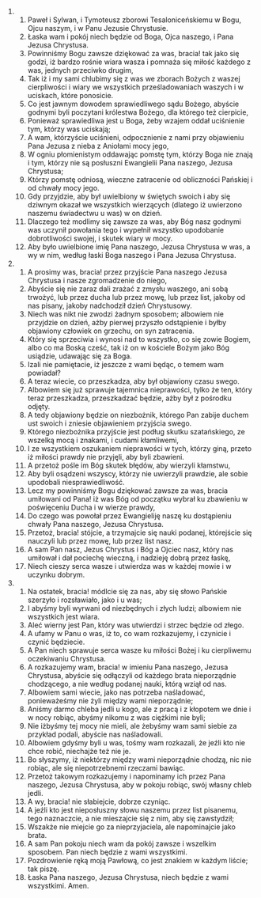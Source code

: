 <ol>
  <li>
    <ol>
      <li>Paweł i Sylwan, i Tymoteusz zborowi Tesaloniceńskiemu w Bogu, Ojcu naszym, i w Panu Jezusie Chrystusie.</li>
      <li>Łaska wam i pokój niech będzie od Boga, Ojca naszego, i Pana Jezusa Chrystusa.</li>
      <li>Powinniśmy Bogu zawsze dziękować za was, bracia! tak jako się godzi, iż bardzo rośnie wiara wasza i pomnaża się miłość każdego z was, jednych przeciwko drugim,</li>
      <li>Tak iż i my sami chlubimy się z was we zborach Bożych z waszej cierpliwości i wiary we wszystkich prześladowaniach waszych i w uciskach, które ponosicie.</li>
      <li>Co jest jawnym dowodem sprawiedliwego sądu Bożego, abyście godnymi byli poczytani królestwa Bożego, dla którego też cierpicie,</li>
      <li>Ponieważ sprawiedliwa jest u Boga, żeby wzajem oddał uciśnienie tym, którzy was uciskają;</li>
      <li>A wam, którzyście uciśnieni, odpocznienie z nami przy objawieniu Pana Jezusa z nieba z Aniołami mocy jego,</li>
      <li>W ogniu płomienistym oddawając pomstę tym, którzy Boga nie znają i tym, którzy nie są posłuszni Ewangielii Pana naszego, Jezusa Chrystusa;</li>
      <li>Którzy pomstę odniosą, wieczne zatracenie od obliczności Pańskiej i od chwały mocy jego.</li>
      <li>Gdy przyjdzie, aby był uwielbiony w świętych swoich i aby się dziwnym okazał we wszystkich wierzących (dlatego iż uwierzono naszemu świadectwu u was) w on dzień.</li>
      <li>Dlaczego też modlimy się zawsze za was, aby Bóg nasz godnymi was uczynił powołania tego i wypełnił wszystko upodobanie dobrotliwości swojej, i skutek wiary w mocy.</li>
      <li>Aby było uwielbione imię Pana naszego, Jezusa Chrystusa w was, a wy w nim, według łaski Boga naszego i Pana Jezusa Chrystusa.</li>
    </ol>
  </li>
  <li>
    <ol>
      <li>A prosimy was, bracia! przez przyjście Pana naszego Jezusa Chrystusa i nasze zgromadzenie do niego,</li>
      <li>Abyście się nie zaraz dali zrażać z zmysłu waszego, ani sobą trwożyć, lub przez ducha lub przez mowę, lub przez list, jakoby od nas pisany, jakoby nadchodził dzień Chrystusowy.</li>
      <li>Niech was nikt nie zwodzi żadnym sposobem; albowiem nie przyjdzie on dzień, ażby pierwej przyszło odstąpienie i byłby objawiony człowiek on grzechu, on syn zatracenia.</li>
      <li>Który się sprzeciwia i wynosi nad to wszystko, co się zowie Bogiem, albo co ma Boską cześć, tak iż on w kościele Bożym jako Bóg usiądzie, udawając się za Boga.</li>
      <li>Izali nie pamiętacie, iż jeszcze z wami będąc, o temem wam powiadał?</li>
      <li>A teraz wiecie, co przeszkadza, aby był objawiony czasu swego.</li>
      <li>Albowiem się już sprawuje tajemnica nieprawości, tylko że ten, który teraz przeszkadza, przeszkadzać będzie, ażby był z pośrodku odjęty.</li>
      <li>A tedy objawiony będzie on niezbożnik, którego Pan zabije duchem ust swoich i zniesie objawieniem przyjścia swego.</li>
      <li>Którego niezbożnika przyjście jest podług skutku szatańskiego, ze wszelką mocą i znakami, i cudami kłamliwemi,</li>
      <li>I ze wszystkiem oszukaniem nieprawości w tych, którzy giną, przeto iż miłości prawdy nie przyjęli, aby byli zbawieni.</li>
      <li>A przetoż pośle im Bóg skutek błędów, aby wierzyli kłamstwu,</li>
      <li>Aby byli osądzeni wszyscy, którzy nie uwierzyli prawdzie, ale sobie upodobali niesprawiedliwość.</li>
      <li>Lecz my powinniśmy Bogu dziękować zawsze za was, bracia umiłowani od Pana! iż was Bóg od początku wybrał ku zbawieniu w poświęceniu Ducha i w wierze prawdy,</li>
      <li>Do czego was powołał przez Ewangieliję naszę ku dostąpieniu chwały Pana naszego, Jezusa Chrystusa.</li>
      <li>Przetoż, bracia! stójcie, a trzymajcie się nauki podanej, którejście się nauczyli lub przez mowę, lub przez list nasz.</li>
      <li>A sam Pan nasz, Jezus Chrystus i Bóg a Ojciec nasz, który nas umiłował i dał pociechę wieczną, i nadzieję dobrą przez łaskę,</li>
      <li>Niech cieszy serca wasze i utwierdza was w każdej mowie i w uczynku dobrym.</li>
    </ol>
  </li>
  <li>
    <ol>
      <li>Na ostatek, bracia! módlcie się za nas, aby się słowo Pańskie szerzyło i rozsławiało, jako i u was;</li>
      <li>I abyśmy byli wyrwani od niezbędnych i złych ludzi; albowiem nie wszystkich jest wiara.</li>
      <li>Aleć wierny jest Pan, który was utwierdzi i strzec będzie od złego.</li>
      <li>A ufamy w Panu o was, iż to, co wam rozkazujemy, i czynicie i czynić będziecie.</li>
      <li>A Pan niech sprawuje serca wasze ku miłości Bożej i ku cierpliwemu oczekiwaniu Chrystusa.</li>
      <li>A rozkazujemy wam, bracia! w imieniu Pana naszego, Jezusa Chrystusa, abyście się odłączyli od każdego brata nieporządnie chodzącego, a nie według podanej nauki, którą wziął od nas.</li>
      <li>Albowiem sami wiecie, jako nas potrzeba naśladować, ponieważeśmy nie żyli między wami nieporządnie;</li>
      <li>Aniśmy darmo chleba jedli u kogo, ale z pracą i z kłopotem we dnie i w nocy robiąc, abyśmy nikomu z was ciężkimi nie byli;</li>
      <li>Nie iżbyśmy tej mocy nie mieli, ale żebyśmy wam sami siebie za przykład podali, abyście nas naśladowali.</li>
      <li>Albowiem gdyśmy byli u was, tośmy wam rozkazali, że jeźli kto nie chce robić, niechajże też nie je.</li>
      <li>Bo słyszymy, iż niektórzy między wami nieporządnie chodzą, nic nie robiąc, ale się niepotrzebnemi rzeczami bawiąc.</li>
      <li>Przetoż takowym rozkazujemy i napominamy ich przez Pana naszego, Jezusa Chrystusa, aby w pokoju robiąc, swój własny chleb jedli.</li>
      <li>A wy, bracia! nie słabiejcie, dobrze czyniąc.</li>
      <li>A jeźli kto jest nieposłuszny słowu naszemu przez list pisanemu, tego naznaczcie, a nie mieszajcie się z nim, aby się zawstydził;</li>
      <li>Wszakże nie miejcie go za nieprzyjaciela, ale napominajcie jako brata.</li>
      <li>A sam Pan pokoju niech wam da pokój zawsze i wszelkim sposobem. Pan niech będzie z wami wszystkimi.</li>
      <li>Pozdrowienie ręką moją Pawłową, co jest znakiem w każdym liście; tak piszę.</li>
      <li>Łaska Pana naszego, Jezusa Chrystusa, niech będzie z wami wszystkimi. Amen.</li>
    </ol>
  </li>
</ol>